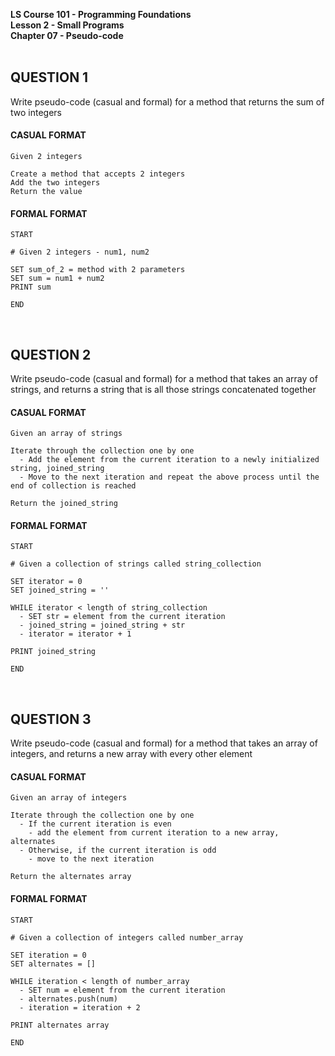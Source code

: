 **LS Course 101 - Programming Foundations  
Lesson 2 - Small Programs  
Chapter 07 - Pseudo-code**<br><br>


## QUESTION 1

Write pseudo-code (casual and formal) for a method that returns the sum of two integers

#### CASUAL FORMAT

```
Given 2 integers

Create a method that accepts 2 integers
Add the two integers
Return the value
```

#### FORMAL FORMAT

```
START

# Given 2 integers - num1, num2

SET sum_of_2 = method with 2 parameters
SET sum = num1 + num2
PRINT sum

END
```
<br>

## QUESTION 2

Write pseudo-code (casual and formal) for a method that takes an array of strings, and returns a string that is all those strings concatenated together

#### CASUAL FORMAT

```
Given an array of strings

Iterate through the collection one by one
  - Add the element from the current iteration to a newly initialized string, joined_string
  - Move to the next iteration and repeat the above process until the end of collection is reached

Return the joined_string
```

#### FORMAL FORMAT

```
START

# Given a collection of strings called string_collection

SET iterator = 0
SET joined_string = ''

WHILE iterator < length of string_collection
  - SET str = element from the current iteration
  - joined_string = joined_string + str
  - iterator = iterator + 1

PRINT joined_string 

END
```
<br>

## QUESTION 3

Write pseudo-code (casual and formal) for a method that takes an array of integers, and returns a new array with every other element

#### CASUAL FORMAT

```
Given an array of integers

Iterate through the collection one by one
  - If the current iteration is even
    - add the element from current iteration to a new array, alternates
  - Otherwise, if the current iteration is odd
    - move to the next iteration

Return the alternates array
```

#### FORMAL FORMAT

```
START

# Given a collection of integers called number_array

SET iteration = 0
SET alternates = []

WHILE iteration < length of number_array
  - SET num = element from the current iteration
  - alternates.push(num)
  - iteration = iteration + 2

PRINT alternates array

END
```
